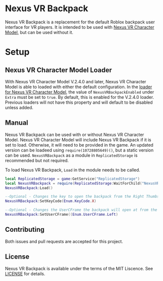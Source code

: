 # Nexus VR Backpack
Nexus VR Backpack is a replacement for the default Roblox
backpack user interface for VR players. It is intended
to be used with [Nexus VR Character Model](https://github.com/TheNexusAvenger/Nexus-VR-Character-Model),
but can be used without it.

# Setup
## Nexus VR Character Model Loader
With Nexus VR Character Model V.2.4.0 and later, Nexus
VR Character Model is able to loaded with either the
default configuration. In the [loader for Nexus VR Character Model](https://github.com/TheNexusAvenger/Nexus-VR-Character-Model/blob/master/NexusVRCharacterModelLoader.server.lua),
the value of `NexusVRBackpackEnabled` under `Extra` must
be set to `true`. By default, this is enabled for
the V.2.4.0 loader. Previous loaders will not have this
property and will default to be disabled unless added.

## Manual
Nexus VR Backpack can be used with or without Nexus
VR Character Model. Nexus VR Character Model will
include Nexus VR Backpack if it is set to load. Otherwise,
it will need to be provided in the game. An updated
version can be loadeed using `require(10728805649)()`,
but a static version can be used. `NexusVRBackpack` as
a module in `ReplicatedStorage` is recommended but
not required.

To load Nexus VR Backpack, `Load` in the module needs
to be called.

```lua
local ReplicatedStorage = game:GetService("ReplicatedStorage")
local NexusVRBackpack = require(ReplicatedStorage:WaitForChild("NexusVRBackpack"))
NexusVRBackpack:Load()

--Optional - Changes the key to open the backpack from the Right Thumbstick.
NexusVRBackpack:SetKeyCode(Enum.KeyCode.X)

--Optional - Changes the UserCFrame the backpack will open at from the Right Hand.
NexusVRBackpack:SetUserCFrame((Enum.UserCFrame.Left)
```

## Contributing
Both issues and pull requests are accepted for this project.

## License
Nexus VR Backpack is available under the terms of the MIT 
Liscence. See [LICENSE](LICENSE) for details.
